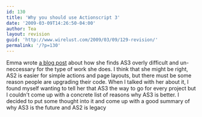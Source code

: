 ```yaml
---
id: 130
title: 'Why you should use Actionscript 3'
date: '2009-03-09T14:26:50-04:00'
author: Tea
layout: revision
guid: 'http://www.wirelust.com/2009/03/09/129-revision/'
permalink: '/?p=130'
---
```


Emma wrote [a blog post](http://digitalemma.wordpress.com/2009/03/09/mgh-north-shore-center-microsite/) about how she finds AS3 overly difficult and un-neccessary for the type of work she does. I think that she might be right, AS2 is easier for simple actions and page layouts, but there must be some reason people are upgrading their code. When I talked with her about it, I found myself wanting to tell her that AS3 the way to go for every project but I couldn't come up with a concrete list of reasons why AS3 is better. I decided to put some thought into it and come up with a good summary of why AS3 is the future and AS2 is legacy